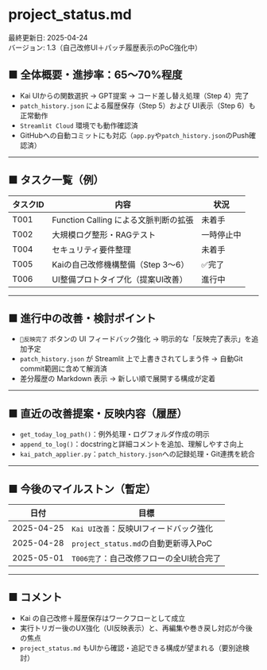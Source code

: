 # project_status.md

最終更新日: 2025-04-24  
バージョン: 1.3（自己改修UI＋パッチ履歴表示のPoC強化中）

## ■ 全体概要・進捗率：65〜70%程度  
- Kai UIからの関数選択 → GPT提案 → コード差し替え処理（Step 4）完了
- `patch_history.json` による履歴保存（Step 5）および UI表示（Step 6）も正常動作
- `Streamlit Cloud` 環境でも動作確認済
- GitHubへの自動コミットにも対応（`app.py`や`patch_history.json`のPush確認済）

---

## ■ タスク一覧（例）

| タスクID | 内容                                                 | 状況       |
|----------|------------------------------------------------------|------------|
| T001     | Function Calling による文脈判断の拡張                | 未着手     |
| T002     | 大規模ログ整形・RAGテスト                           | 一時停止中 |
| T004     | セキュリティ要件整理                                | 未着手     |
| T005     | Kaiの自己改修機構整備（Step 3〜6）                   | ✅完了     |
| T006     | UI整備プロトタイプ化（提案UI改善）                   | 進行中     |

---

## ■ 進行中の改善・検討ポイント

- `💾反映完了` ボタンの UI フィードバック強化 → 明示的な「反映完了表示」を追加予定
- `patch_history.json` が Streamlit 上で上書きされてしまう件 → 自動Git commit範囲に含めて解消済
- 差分履歴の Markdown 表示 → 新しい順で展開する構成が定着

---

## ■ 直近の改善提案・反映内容（履歴）

- `get_today_log_path()`：例外処理・ログフォルダ作成の明示
- `append_to_log()`：docstringと詳細コメントを追加、理解しやすさ向上
- `kai_patch_applier.py`：`patch_history.json`への記録処理・Git連携を統合

---

## ■ 今後のマイルストン（暫定）

| 日付        | 目標                               |
|-------------|------------------------------------|
| 2025-04-25  | `Kai UI改善`：反映UIフィードバック強化 |
| 2025-04-28  | `project_status.md`の自動更新導入PoC   |
| 2025-05-01  | `T006完了`：自己改修フローの全UI統合完了 |

---

## ■ コメント

- Kai の自己改修＋履歴保存はワークフローとして成立  
- 実行トリガー後のUX強化（UI反映表示）と、再編集や巻き戻し対応が今後の焦点  
- `project_status.md` もUIから確認・追記できる構成が望まれる（要別途検討）

